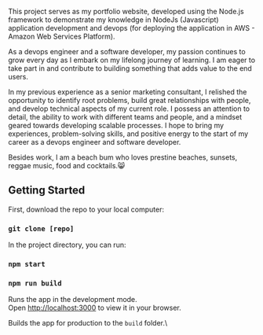 
This project serves as my portfolio website, developed using the Node.js framework to demonstrate my knowledge in NodeJs (Javascript) application development and devops (for deploying the application in AWS - Amazon Web Services Platform).

As a devops engineer and a software developer, my passion continues to grow every day as I embark on my lifelong journey of learning. I am eager to take part in and contribute to building something that adds value to the end users.

In my previous experience as a senior marketing consultant, I relished the opportunity to identify root problems, build great relationships with people, and develop technical aspects of my current role. I possess an attention to detail, the ability to work with different teams and people, and a mindset geared towards developing scalable processes. I hope to bring my experiences, problem-solving skills, and positive energy to the start of my career as a devops engineer and software developer.

Besides work, I am a beach bum who loves prestine beaches, sunsets, reggae music, food and cocktails.😸

## Getting Started

First, download the repo to your local computer:
### `git clone [repo]`

In the project directory, you can run:

### `npm start`

### `npm run build`

Runs the app in the development mode.\
Open [http://localhost:3000](http://localhost:3000) to view it in your browser.

Builds the app for production to the `build` folder.\